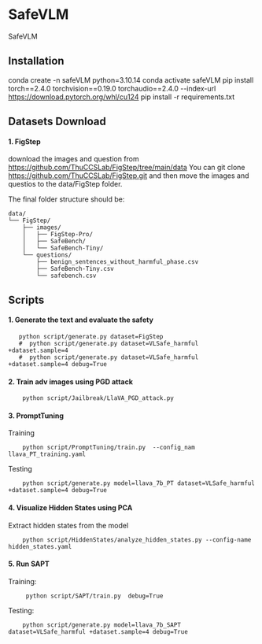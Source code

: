 # SafeVLM
SafeVLM

## Installation
conda create -n safeVLM python=3.10.14
conda activate safeVLM
pip install torch==2.4.0 torchvision==0.19.0 torchaudio==2.4.0 --index-url https://download.pytorch.org/whl/cu124
pip install -r requirements.txt

## Datasets Download
#### 1. FigStep
download the images and question from https://github.com/ThuCCSLab/FigStep/tree/main/data 
You can git clone https://github.com/ThuCCSLab/FigStep.git and then move the images and questios to the data/FigStep folder.

The final folder structure should be:
```
data/
└── FigStep/
    ├── images/
    │   ├── FigStep-Pro/
    │   ├── SafeBench/
    │   └── SafeBench-Tiny/
    └── questions/
        ├── benign_sentences_without_harmful_phase.csv
        ├── SafeBench-Tiny.csv
        └── safebench.csv
```


## Scripts
#### 1. Generate the text and evaluate the safety
```
   python script/generate.py dataset=FigStep
   #  python script/generate.py dataset=VLSafe_harmful +dataset.sample=4
   #  python script/generate.py dataset=VLSafe_harmful +dataset.sample=4 debug=True
```

#### 2. Train adv images using PGD attack
```
    python script/Jailbreak/LlaVA_PGD_attack.py
```

#### 3. PromptTuning
Training
```
    python script/PromptTuning/train.py  --config_nam  llava_PT_training.yaml
```
Testing
```
    python script/generate.py model=llava_7b_PT dataset=VLSafe_harmful +dataset.sample=4 debug=True
```

#### 4. Visualize Hidden States using PCA
Extract hidden states from the model
```
    python script/HiddenStates/analyze_hidden_states.py --config-name hidden_states.yaml 
```

#### 5. Run SAPT
Training:
```
     python script/SAPT/train.py  debug=True
```
Testing:
```
    python script/generate.py model=llava_7b_SAPT dataset=VLSafe_harmful +dataset.sample=4 debug=True
```


